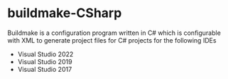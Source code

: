 # buildmake-CSharp

Buildmake is a configuration program written in C# which is configurable with XML to generate project files for C# projects for the following IDEs

- Visual Studio 2022
- Visual Studio 2019
- Visual Studio 2017

